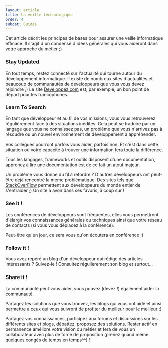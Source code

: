 ```yaml
---
layout: article 
title: La veille technologique
order: 4
subcat: Guides
---
```


Cet article décrit les principes de bases pour assurer une veille informatique efficace. Il s'agit d'un condensé d'idées générales qui vous aideront dans votre approche du métier ;)

### Stay Updated

En tout temps, restez connecté sur l'actualité qui tourne autour du développement informatique. Il existe de nombreux sites d'actualités et beaucoup de communautés de développeurs que vous vous devez rejoindre ;) Le site [Developpez.com](https://developpez.com) est, par exemple, un bon point de départ pour les francophones.

### Learn To Search

En tant que développeur et au fil de vos missions, vous vous retrouverez régulièrement face à des situations inédites. Cela peut se traduire par un langage que vous ne connaissez pas, un problème que vous n'arrivez pas à résoudre ou un nouvel environnement de développement à appréhender.

Vos collègues pourront parfois vous aider, parfois non. Et c'est dans cette situation où votre capacité à trouver une information fera toute la différence.

Tous les langages, frameworks et outils disposent d'une documentation, apprenez à lire une documentation est de ce fait un atout majeur.

Un problème vous donne du fil à retordre ? D'autres développeurs ont pêut-être déjà rencontré la meme problématique. Des sites tels que [StackOverFlow](https://stackoverflow.com/) permettent aux développeurs du monde entier de s'entraider ;) Un site à avoir dans ses favoris, à coup sur !


### See it !

Les conférences de développeurs sont fréquentes, elles vous permettront d'élargir vos connaissances générales ou techniques ainsi que votre réseau de contacts (si vous vous déplacez à la conférence). 

Peut-être qu'un jour, ce sera vous qu'on écoutera en conférence ;) 


### Follow it !

Vous avez repéré un blog d'un développeur qui rédige des articles intéressants ? Suivez-le ! Consultez régulièrement son blog et surtout...


### Share it !

La communauté peut vous aider, vous pouvez (devez !) également aider la communauté.

Partagez les solutions que vous trouvez, les blogs qui vous ont aidé et ainsi permettre à ceux qui vous suivront de profiter du meilleur pour le meilleur ;)

Partagez vos connaissances, participez aux forums et discussions sur les différents sites et blogs, débattez, proposez des solutions. Rester actif en permanence améliore votre vision du métier et fera de vous un collaborateur avec plus de force de proposition (prenez quand même quelques congés de temps en temps^^) ! 
